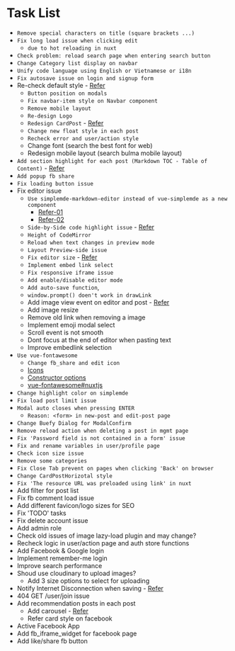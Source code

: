 # Task List

- `Remove special characters on title (square brackets ...)`
- `Fix long load issue when clicking edit`
  - `due to hot reloading in nuxt`
- `Check problem: reload search page when entering search button`
- `Change Category list display on navbar`
- `Unify code language using English or Vietnamese or i18n`
- `Fix autosave issue on login and signup form`
- Re-check default style - [Refer](https://dev.to/overscoremedia/use-bulma-and-fontawesome-5-with-nuxt-js-11le)
  - `Button position on modals`
  - `Fix navbar-item style on Navbar component`
  - `Remove mobile layout`
  - `Re-design Logo`
  - `Redesign CardPost` - [Refer](https://www.hackster.io/)
  - `Change new float style in each post`
  - `Recheck error and user/action style`
  - Change font (search the best font for web)
  - Redesign mobile layout (search bulma mobile layout)
- `Add section highlight for each post (Markdown TOC - Table of Content)` - [Refer](https://www.jqueryscript.net/blog/best-table-contents-plugins.html)
- `Add popup fb share`
- `Fix loading button issue`
- Fix editor issue
  - `Use simplemde-markdown-editor instead of vue-simplemde as a new component`
    - [Refer-01](https://github.com/F-loat/vue-simplemde/blob/master/src/index.vue)
    - [Refer-02](https://github.com/ththth0303/laravel-vue-coreui/blob/editor/resources/assets/js/admin/views/markdown/index.vue)
  - `Side-by-Side code highlight issue` - [Refer](https://github.com/sparksuite/simplemde-markdown-editor/blob/master/src/css/simplemde.css)
  - `Height of CodeMirror`
  - `Reload when text changes in preview mode`
  - `Layout Preview-side issue`
  - `Fix editor size` - [Refer](https://viblo.asia/posts/aWj53LAGK6m/edit)
  - `Implement embed link select`
  - `Fix responsive iframe issue`
  - `Add enable/disable editor mode`
  - `Add auto-save function`,
  - `window.prompt() doen't work in drawLink`
  - Add image view event on editor and post - [Refer](https://codemirror.net/doc/manual.html#events)
  - Add image resize
  - Remove old link when removing a image
  - Implement emoji modal select
  - Scroll event is not smooth
  - Dont focus at the end of editor when pasting text
  - Improve embedlink selection
- `Use vue-fontawesome`
  - `Change fb_share and edit icon`
  - [Icons](https://buefy.org/documentation/start/)
  - [Constructor options](https://buefy.org/documentation/constructor-options/)
  - [vue-fontawesome#nuxtjs](https://www.npmjs.com/package/@fortawesome/vue-fontawesome#nuxtjs)
- `Change highlight color on simplemde`
- `Fix load post limit issue`
- `Modal auto closes when pressing ENTER`
  - `Reason: <form> in new-post and edit-post page`
- `Change Buefy Dialog for ModalConfirm`
- `Remove reload action when deleting a post in mgmt page`
- `Fix 'Password field is not contained in a form' issue`
- `Fix and rename variables in user/profile page`
- `Check icon size issue`
- `Remove some categories`
- `Fix Close Tab prevent on pages when clicking 'Back' on browser`
- `Change CardPostHorizotal style`
- `Fix 'The resource URL was preloaded using link' in nuxt`
- Add filter for post list
- Fix fb comment load issue
- Add different favicon/logo sizes for SEO
- Fix 'TODO' tasks
- Fix delete account issue
- Add admin role
- Check old issues of image lazy-load plugin and may change?
- Recheck logic in user/action page and auth store functions
- Add Facebook & Google login
- Implement remember-me login
- Improve search performance
- Shoud use cloudinary to upload images?
  - Add 3 size options to select for uploading
- Notify Internet Disconnection when saving - [Refer](https://nuxtjs.org/api/$nuxt)
- 404 GET /user/join issue
- Add recommendation posts in each post
  - Add carousel - [Refer](https://buefy.org/documentation/carousel/)
  - Refer card style on facebook
- Active Facebook App
- Add fb_iframe_widget for facebook page
- Add like/share fb button